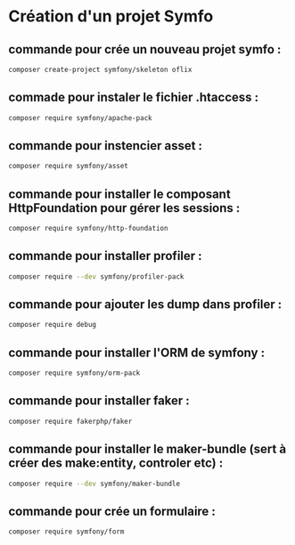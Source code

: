 # Création d'un projet Symfo
## commande pour crée un nouveau projet symfo : 
```bash
composer create-project symfony/skeleton oflix 
```
## commade pour instaler le fichier .htaccess :
```bash
composer require symfony/apache-pack 
```
## commande pour instencier asset : 
```bash
composer require symfony/asset  
```
## commande pour installer le composant HttpFoundation pour gérer les sessions : 
```bash
composer require symfony/http-foundation 
```
## commande pour installer profiler : 
```bash
composer require --dev symfony/profiler-pack 
```
## commande pour ajouter les dump dans profiler : 
```bash
composer require debug 
```
## commande pour installer l'ORM de symfony : 
```bash
composer require symfony/orm-pack 
```
## commande pour installer faker : 
```bash
composer require fakerphp/faker 
```
## commande pour installer le maker-bundle (sert à créer des make:entity, controler etc) : 
```bash
composer require --dev symfony/maker-bundle 
```
## commande pour crée un formulaire :
```bash
composer require symfony/form 
```